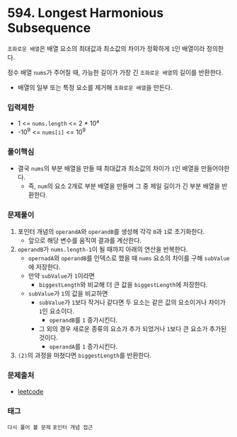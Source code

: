 # 594. Longest Harmonious Subsequence
`조화로운 배열`은 배열 요소의 최대값과 최소값의 차이가 정확하게 `1`인 배열이라 정의한다.  

정수 배열 `nums`가 주어질 때, 가능한 길이가 가장 긴 `조화로운 배열`의 길이를 반환한다.  
- 배열의 일부 또는 특정 요소를 제거해 `조화로운 배열`을 만든다.
### 입력제한
- 1 <= `nums.length` <= 2 * 10⁴
- -10<sup>9</sup> <= `nums[i]` <= 10<sup>9</sup>
### 풀이핵심
- 결국 `nums`의 부분 배열을 만들 때 최대값과 최소값의 차이가 `1`인 배열을 만들어야한다.
  - 즉, `num`의 요소 2개로 부분 배열을 만들며 그 중 제일 길이가 긴 부분 배열을 반환한다.
### 문제풀이
1. 포인터 개념의 `operandA`와 `operandB`를 생성해 각각 `0`과 `1`로 초기화한다.
   - 앞으로 해당 변수를 움직여 결과를 계산한다.
2. `operandB`가 `nums.length-1`이 될 때까지 아래의 연산을 반복한다.
   - `opernadA`와 `operandB`를 인덱스로 했을 때 `nums` 요소의 차이를 구해 `subValue`에 저장한다.
   - 만약 `subValue`가 `1`이라면
     - `biggestLength`와 비교해 더 큰 값을 `biggestLength`에 저장한다.
   - `subValue`가 `1`의 값을 비교하면
     - `subValue`가 `1`보다 작거나 같다면 두 요소는 같은 값의 요소이거나 차이가 `1`인 요소이다.
       - `operandB`를 `1` 증가시킨다.
     - 그 외의 경우 새로운 종류의 요소가 추가 되었거나 `1`보다 큰 요소가 추가된 것이다.
       - `operandA`를 `1` 증가시킨다.
3. `(2)`의 과정을 마쳤다면 `biggestLength`를 반환한다.
### 문제출처
- [leetcode](https://leetcode.com/problems/longest-harmonious-subsequence/)
### 태그
`다시 풀어 볼 문제` `포인터 개념 접근`
